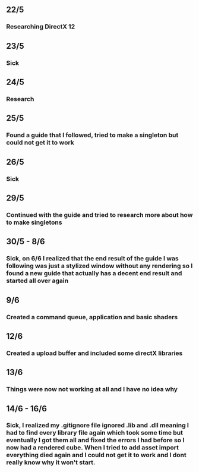## 22/5 
### Researching DirectX 12
## 23/5 
### Sick
## 24/5
### Research
## 25/5
### Found a guide that I followed, tried to make a singleton but could not get it to work
## 26/5
### Sick
## 29/5 
### Continued with the guide and tried to research more about how to make singletons
## 30/5 - 8/6 
### Sick, on 6/6 I realized that the end result of the guide I was following was just a stylized window without any rendering so I found a new guide that actually has a decent end result and started all over again
## 9/6 
### Created a command queue, application and basic shaders
## 12/6
### Created a upload buffer and included some directX libraries
## 13/6
### Things were now not working at all and I have no idea why
## 14/6 - 16/6
### Sick, I realized my .gitignore file ignored .lib and .dll meaning I had to find every library file again which took some time but eventually I got them all and fixed the errors I had before so I now had a rendered cube. When I tried to add asset import everything died again and I could not get it to work and I dont really know why it won't start.
